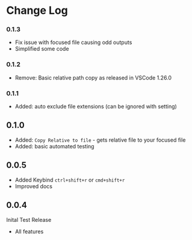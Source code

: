 # Change Log

### 0.1.3
* Fix issue with focused file causing odd outputs
* Simplified some code

### 0.1.2
* Remove: Basic relative path copy as released in VSCode 1.26.0 

### 0.1.1
* Added: auto exclude file extensions (can be ignored with setting)

## 0.1.0
* Added: `Copy Relative to file` - gets relative file to your focused file
* Added: basic automated testing

 ## 0.0.5
 * Added Keybind `ctrl+shift+r` or `cmd+shift+r`
 * Improved docs


## 0.0.4
 Inital Test Release

 * All features

